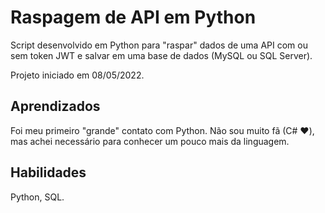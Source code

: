 # Raspagem de API em Python

Script desenvolvido em Python para "raspar" dados de uma API com ou sem token JWT e salvar em uma base de dados (MySQL ou SQL Server).

Projeto iniciado em 08/05/2022.
## Aprendizados

Foi meu primeiro "grande" contato com Python. Não sou muito fã (C# ❤️), mas achei necessário para conhecer um pouco mais da linguagem.

## Habilidades
Python, SQL.
